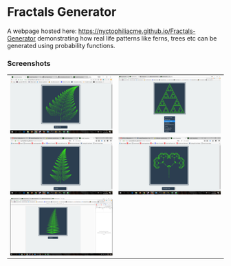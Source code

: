# Fractals Generator
A webpage hosted here: https://nyctophiliacme.github.io/Fractals-Generator demonstrating how real life patterns like ferns, trees etc can be generated using probability functions.

### Screenshots

|  |  |
| --- | --- |
|![barnsley-fern](./screenshots/barnsley-fern.png) | ![sierpinski-triangle](./screenshots/sierpinski-triangle.png)|
|![culcita](./screenshots/culcita.png) | ![fractal-tree](./screenshots/fractal-tree.png)|
|![cyclosorus](./screenshots/cyclosorus.png) | |

